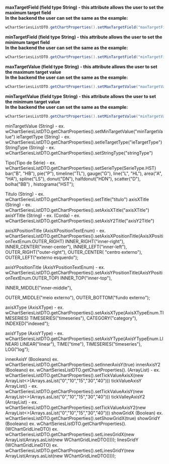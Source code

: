 **maxTargetField (field type String) - this attribute allows the user to set the maximum target field**<br>
**In the backend the user can set the same as the example:**
```java I'm tab B
wChartSeriesListDTO.getChartProperties().setMaxTargetField("maxTargetField");
```
**minTargetField (field type String) - this attribute allows the user to set the minimum target field**<br>
**In the backend the user can set the same as the example:**
```java I'm tab B
wChartSeriesListDTO.getChartProperties().setMinTargetField("minTargetField");
```
**maxTargetValue (field type String) - this attribute allows the user to set the maximum target value**<br>
**In the backend the user can set the same as the example:**
```java I'm tab B
wChartSeriesListDTO.getChartProperties().setMaxTargetValue("maxTargetValue");
```
**minTargetValue (field type String) - this attribute allows the user to set the minimum target value**<br>
**In the backend the user can set the same as the example:**
```java I'm tab B
wChartSeriesListDTO.getChartProperties().setMinTargetValue("minTargetValue");
```


minTargetValue (String) - ex. wChartSeriesListDTO.getChartProperties().setMinTargetValue("minTargetValue")
ieTargetType (String) - ex. wChartSeriesListDTO.getChartProperties().setIeTargetType("ieTargetType")
StringType (String) - ex. wChartSeriesListDTO.getChartProperties().setStringType("stringType")

Tipo(Tipo de Série) - ex. wChartSeriesListDTO.getChartProperties().setSerieType(SerieType.HST)
bar("B", "HB"),
pie("P"),
timeline("TL"),
gauge("G"),
line("L", "HL"),
area("A", "HA"),
spline("LS"),
donut("DN"),
halfdonut("HDN"),
scatter("D"),
bolha("BB") ,
histograma("HST");

Título (String) - ex. wChartSeriesListDTO.getChartProperties().setTitle("título")
axisXTitle (String) - ex. wChartSeriesListDTO.getChartProperties().setAxisXTitle("axisXTitle")
axisYTitle (String) - ex.
(Corda) - ex. wChartSeriesListDTO.getChartProperties().setAxisY2Title("axisY2Title")

axisXPositionTitle (AxisXPositionTextEnum) - ex. wChartSeriesListDTO.getChartProperties().setAxisXPositionTitle(AxisXPositionTextEnum.OUTER_RIGHT)
INNER_RIGHT("inner-right"),
INNER_CENTER("inner-center"),
INNER_LEFT("inner-left"),
OUTER_RIGHT("outer-right"),
OUTER_CENTER( "centro externo"),
OUTER_LEFT("externo esquerdo");

axisYPositionTitle (AxisYPositionTextEnum) - ex. wChartSeriesListDTO.getChartProperties().setAxisYPositionTitle(AxisYPositionTextEnum.OUTER_TOP)
INNER_TOP("inner-top"),

INNER_MIDDLE("inner-middle"),


OUTER_MIDDLE("meio externo"),
OUTER_BOTTOM("fundo externo");

axisXType (AxisXType) - ex. wChartSeriesListDTO.getChartProperties().setAxisXType(AxisXTypeEnum.TIMESERIES)
TIMESERIES("timeseries"),
CATEGORY("category"),
INDEXED("indexed");

axisYType (AxisYType) - ex. wChartSeriesListDTO.getChartProperties().setAxisYType(AxisYTypeEnum.LINEAR)
LINEAR("linear"),
TIME("time"),
TIMESERIES("timeseries"),
LOG("log");

innerAxisY (Booleano) ex. wChartSeriesListDTO.getChartProperties().setInnerAxisY(true)
innerAxisY2 (Booleano) ex. wChartSeriesListDTO.getChartProperties().
(ArrayList) - ex. wChartSeriesListDTO.getChartProperties().setTickValueAxisX(new ArrayList<>(Arrays.asList("0","10","15","30","40")))
tickValueAxisY ArrayList() - ex. wChartSeriesListDTO.getChartProperties().setTickValueAxisY(new ArrayList<>(Arrays.asList("0","10","15","30","40")))
tickValleyAxisY2 (ArrayList) - ex. wChartSeriesListDTO.getChartProperties().setTickValueAxisY2(new ArrayList<>(Arrays.asList("0","10","15","30","40")))
showGridX (Boolean) ex. wChartSeriesListDTO.getChartProperties().setShowGridX(true)
showGridY (Booleano) ex. wChartSeriesListDTO.getChartProperties().
(WChartGridLineDTO) ex. wChartSeriesListDTO.getChartProperties().setLinesGridX(new ArrayList(Arrays.asList(new WChartGridLineDTO())));
linesGridY (WChartGridLineDTO) ex. wChartSeriesListDTO.getChartProperties().setLinesGridY(new ArrayList(Arrays.asList(new WChartGridLineDTO())));

